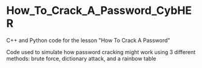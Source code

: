 # How_To_Crack_A_Password_CybHER
C++ and Python code for the lesson "How To Crack A Password"

Code used to simulate how password cracking might work using 3 different methods: brute force, dictionary attack, and a rainbow table
